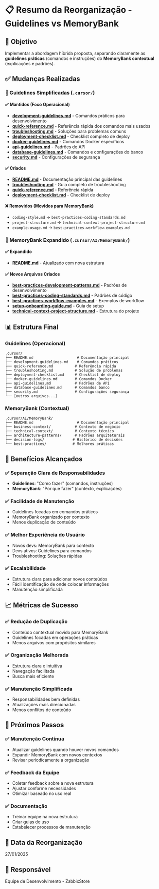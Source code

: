 # 📋 Resumo da Reorganização - Guidelines vs MemoryBank

## 🎯 Objetivo
Implementar a abordagem híbrida proposta, separando claramente as **guidelines práticas** (comandos e instruções) do **MemoryBank contextual** (explicações e padrões).

## ✅ Mudanças Realizadas

### 📁 Guidelines Simplificadas (`.cursor/`)

#### ✅ Mantidos (Foco Operacional)
- **[development-guidelines.md](./development-guidelines.md)** - Comandos práticos para desenvolvimento
- **[quick-reference.md](./quick-reference.md)** - Referência rápida dos comandos mais usados
- **[troubleshooting.md](./troubleshooting.md)** - Soluções para problemas comuns
- **[deployment-checklist.md](./deployment-checklist.md)** - Checklist completo de deploy
- **[docker-guidelines.md](./docker-guidelines.md)** - Comandos Docker específicos
- **[api-guidelines.md](./api-guidelines.md)** - Padrões de API
- **[database-guidelines.md](./database-guidelines.md)** - Comandos e configurações do banco
- **[security.md](./security.md)** - Configurações de segurança

#### ✅ Criados
- **[README.md](./README.md)** - Documentação principal das guidelines
- **[troubleshooting.md](./troubleshooting.md)** - Guia completo de troubleshooting
- **[quick-reference.md](./quick-reference.md)** - Referência rápida
- **[deployment-checklist.md](./deployment-checklist.md)** - Checklist de deploy

#### ❌ Removidos (Movidos para MemoryBank)
- `coding-style.md` → `best-practices-coding-standards.md`
- `project-structure.md` → `technical-context-project-structure.md`
- `example-usage.md` → `best-practices-workflow-examples.md`

### 🧠 MemoryBank Expandido (`.cursor/AI/MemoryBank/`)

#### ✅ Expandido
- **[README.md](./AI/MemoryBank/README.md)** - Atualizado com nova estrutura

#### ✅ Novos Arquivos Criados
- **[best-practices-development-patterns.md](./AI/MemoryBank/best-practices-development-patterns.md)** - Padrões de desenvolvimento
- **[best-practices-coding-standards.md](./AI/MemoryBank/best-practices-coding-standards.md)** - Padrões de código
- **[best-practices-workflow-examples.md](./AI/MemoryBank/best-practices-workflow-examples.md)** - Exemplos de workflow
- **[setup-onboarding-guide.md](./AI/MemoryBank/setup-onboarding-guide.md)** - Guia de setup
- **[technical-context-project-structure.md](./AI/MemoryBank/technical-context-project-structure.md)** - Estrutura do projeto

## 📊 Estrutura Final

### Guidelines (Operacional)
```
.cursor/
├── README.md                    # Documentação principal
├── development-guidelines.md    # Comandos práticos
├── quick-reference.md          # Referência rápida
├── troubleshooting.md          # Solução de problemas
├── deployment-checklist.md     # Checklist de deploy
├── docker-guidelines.md        # Comandos Docker
├── api-guidelines.md           # Padrões de API
├── database-guidelines.md      # Comandos banco
├── security.md                 # Configurações segurança
└── [outros arquivos...]
```

### MemoryBank (Contextual)
```
.cursor/AI/MemoryBank/
├── README.md                    # Documentação principal
├── business-context/           # Contexto de negócio
├── technical-context/          # Contexto técnico
├── architecture-patterns/      # Padrões arquiteturais
├── decision-logs/             # Histórico de decisões
└── best-practices/            # Melhores práticas
```

## 🎯 Benefícios Alcançados

### ✅ Separação Clara de Responsabilidades
- **Guidelines**: "Como fazer" (comandos, instruções)
- **MemoryBank**: "Por que fazer" (contexto, explicações)

### ✅ Facilidade de Manutenção
- Guidelines focadas em comandos práticos
- MemoryBank organizado por contexto
- Menos duplicação de conteúdo

### ✅ Melhor Experiência do Usuário
- Novos devs: MemoryBank para contexto
- Devs ativos: Guidelines para comandos
- Troubleshooting: Soluções rápidas

### ✅ Escalabilidade
- Estrutura clara para adicionar novos conteúdos
- Fácil identificação de onde colocar informações
- Manutenção simplificada

## 📈 Métricas de Sucesso

### ✅ Redução de Duplicação
- Conteúdo contextual movido para MemoryBank
- Guidelines focadas em operações práticas
- Menos arquivos com propósitos similares

### ✅ Organização Melhorada
- Estrutura clara e intuitiva
- Navegação facilitada
- Busca mais eficiente

### ✅ Manutenção Simplificada
- Responsabilidades bem definidas
- Atualizações mais direcionadas
- Menos conflitos de conteúdo

## 🔄 Próximos Passos

### ✅ Manutenção Contínua
- Atualizar guidelines quando houver novos comandos
- Expandir MemoryBank com novos contextos
- Revisar periodicamente a organização

### ✅ Feedback da Equipe
- Coletar feedback sobre a nova estrutura
- Ajustar conforme necessidades
- Otimizar baseado no uso real

### ✅ Documentação
- Treinar equipe na nova estrutura
- Criar guias de uso
- Estabelecer processos de manutenção

## 📅 Data da Reorganização
27/01/2025

## 👥 Responsável
Equipe de Desenvolvimento - ZabbixStore
